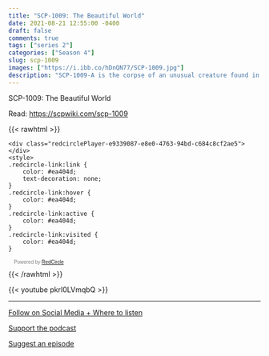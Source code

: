 ```yaml
---
title: "SCP-1009: The Beautiful World"
date: 2021-08-21 12:55:00 -0400
draft: false
comments: true
tags: ["series 2"]
categories: ["Season 4"]
slug: scp-1009
images: ["https://i.ibb.co/hDnQN77/SCP-1009.jpg"]
description: "SCP-1009-A is the corpse of an unusual creature found in SCP-1009."
---
```


SCP-1009: The Beautiful World

Read: https://scpwiki.com/scp-1009

{{< rawhtml >}}
<script async defer onload="redcircleIframe();" src="https://api.podcache.net/embedded-player/sh/63705181-2bd5-4fc1-a869-6f5b27226efa/ep/e9339087-e8e0-4763-94bd-c684c8cf2ae5"></script>
    <div class="redcirclePlayer-e9339087-e8e0-4763-94bd-c684c8cf2ae5"></div>
    <style>
    .redcircle-link:link {
        color: #ea404d;
        text-decoration: none;
    }
    .redcircle-link:hover {
        color: #ea404d;
    }
    .redcircle-link:active {
        color: #ea404d;
    }
    .redcircle-link:visited {
        color: #ea404d;
    }
</style>
<p style="margin-top:3px;margin-left:11px;font-family: sans-serif;font-size: 10px; color: gray;">Powered by <a class="redcircle-link" href="https://redcircle.com?utm_source=rc_embedded_player&utm_medium=web&utm_campaign=embedded_v1">RedCircle</a></p>
{{< /rawhtml >}}

{{< youtube pkrI0LVmqbQ  >}}

---

[Follow on Social Media + Where to listen](/links)

[Support the podcast](/support)

[Suggest an episode](/suggest)
